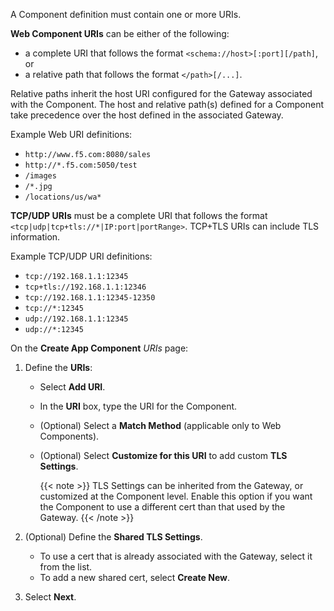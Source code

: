A Component definition must contain one or more URIs.

**Web Component URIs** can be either of the following:

- a complete URI that follows the format `<schema://host>[:port][/path]`, or
- a relative path that follows the format `</path>[/...]`.

Relative paths inherit the host URI configured for the Gateway associated with the Component.
The host and relative path(s) defined for a Component take precedence over the host defined in the associated Gateway.

Example Web URI definitions:

- `http://www.f5.com:8080/sales`
- `http://*.f5.com:5050/test`
- `/images`
- `/*.jpg`
- `/locations/us/wa*`

**TCP/UDP URIs** must be a complete URI that follows the format `<tcp|udp|tcp+tls://*|IP:port|portRange>`.
TCP+TLS URIs can include TLS information.

Example TCP/UDP URI definitions:

- `tcp://192.168.1.1:12345`
- `tcp+tls://192.168.1.1:12346`
- `tcp://192.168.1.1:12345-12350`
- `tcp://*:12345`
- `udp://192.168.1.1:12345`
- `udp://*:12345`

On the **Create App Component** *URIs* page:

1. Define the **URIs**:
  
    - Select **Add URI**.
    - In the **URI** box, type the URI for the Component.
    - (Optional) Select a **Match Method** (applicable only to Web Components).
    - (Optional) Select **Customize for this URI** to add custom **TLS Settings**.

        {{< note >}}
TLS Settings can be inherited from the Gateway, or customized at the Component level. Enable this option if you want the Component to use a different cert than that used by the Gateway.
        {{< /note >}}

1. (Optional) Define the **Shared TLS Settings**.

    - To use a cert that is already associated with the Gateway, select it from the list.
    - To add a new shared cert, select **Create New**.

1. Select **Next**.

<!-- Do not remove. Keep this code at the bottom of the include -->
<!-- DOCS-497 -->